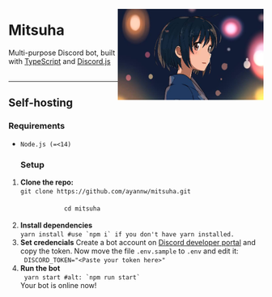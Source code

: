 

<img
    height="180px"
    src="media/mitsuha-yukata.jpeg"
    align="right"
/>
<h1 id="Mitsuha">Mitsuha</h1>

<div>
    Multi-purpose Discord bot, built with
    <a href="https://typescriptlang.org/">TypeScript</a> and
    <a href="https://discord.js.org/">Discord.js</a>
</div>
<br />
<hr />

<h2 id="self-hosting">Self-hosting</h2>
<h3 id="requirements">Requirements</h3>
<ul>
    <li><code>Node.js (=&lt;14)</code></li>
</ul>
<ol>
    <h3 id="setup">Setup</h3>
    <li>
        <b>Clone the repo:</b> <br/>
        <code
            >git clone https://github.com/ayannw/mitsuha.git <br />
            cd mitsuha
        </code>
    </li>
    <li>
        <b>Install dependencies</b> <br/>
        <code>yarn install #use `npm i` if you don't have yarn installed.</code>
    </li>
    <li>
        <b>Set credencials</b>
        Create a bot account on
        <a href="https://discord.com/developers/">Discord developer portal</a>
        and copy the token. Now move the file <code>.env.sample</code> to
        <code>.env</code> and edit it: <br />
        <code> DISCORD_TOKEN="&lt;Paste your token here&gt;" </code>
    </li>
    <li>
        <b>Run the bot</b> <br/>
        <code> yarn start #alt: `npm run start` </code> <br />
        Your bot is online now!
    </li>
</ol>
